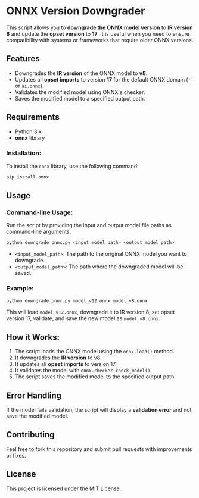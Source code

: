 
# ONNX Version Downgrader

This script allows you to **downgrade the ONNX model version** to **IR version 8** and update the **opset version** to **17**. It is useful when you need to ensure compatibility with systems or frameworks that require older ONNX versions.

## Features
- Downgrades the **IR version** of the ONNX model to **v8**.
- Updates all **opset imports** to version **17** for the default ONNX domain (`''` or `ai.onnx`).
- Validates the modified model using ONNX's checker.
- Saves the modified model to a specified output path.

## Requirements
- Python 3.x
- **onnx** library

### Installation:
To install the `onnx` library, use the following command:

```bash
pip install onnx
```

## Usage

### Command-line Usage:

Run the script by providing the input and output model file paths as command-line arguments:

```bash
python downgrade_onnx.py <input_model_path> <output_model_path>
```

- `<input_model_path>`: The path to the original ONNX model you want to downgrade.
- `<output_model_path>`: The path where the downgraded model will be saved.

### Example:

```bash
python downgrade_onnx.py model_v12.onnx model_v8.onnx
```

This will load `model_v12.onnx`, downgrade it to IR version 8, set opset version 17, validate, and save the new model as `model_v8.onnx`.

## How it Works:
1. The script loads the ONNX model using the `onnx.load()` method.
2. It downgrades the **IR version** to v8.
3. It updates all **opset imports** to version 17.
4. It validates the model with `onnx.checker.check_model()`.
5. The script saves the modified model to the specified output path.

## Error Handling
If the model fails validation, the script will display a **validation error** and not save the modified model.

## Contributing
Feel free to fork this repository and submit pull requests with improvements or fixes.

## License
This project is licensed under the MIT License.
